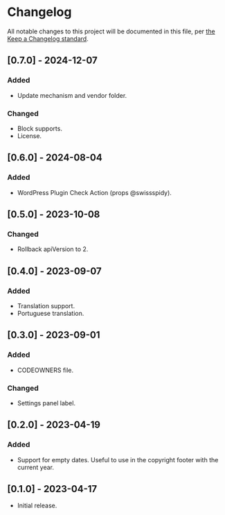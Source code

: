 # Changelog

All notable changes to this project will be documented in this file, per [the Keep a Changelog standard](http://keepachangelog.com/).

## [0.7.0] - 2024-12-07

### Added

- Update mechanism and vendor folder.

### Changed

- Block supports.
- License.

## [0.6.0] - 2024-08-04

### Added

- WordPress Plugin Check Action (props @swissspidy).

## [0.5.0] - 2023-10-08

### Changed

- Rollback apiVersion to 2.

## [0.4.0] - 2023-09-07

### Added

- Translation support.
- Portuguese translation.

## [0.3.0] - 2023-09-01

### Added

- CODEOWNERS file.

### Changed

- Settings panel label.

## [0.2.0] - 2023-04-19

### Added

- Support for empty dates. Useful to use in the copyright footer with the current year.

## [0.1.0] - 2023-04-17
- Initial release.
